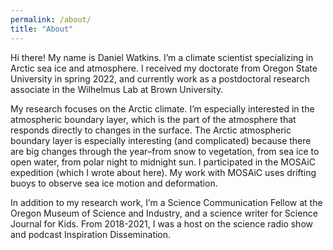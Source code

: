 ```yaml
---
permalink: /about/
title: "About"
---
```


Hi there! My name is Daniel Watkins. I’m a climate scientist specializing in Arctic sea ice and atmosphere. I received my doctorate from Oregon State University in spring 2022, and currently work as a postdoctoral research associate in the Wilhelmus Lab at Brown University.

My research focuses on the Arctic climate. I’m especially interested in the atmospheric boundary layer, which is the part of the atmosphere that responds directly to changes in the surface. The Arctic atmospheric boundary layer is especially interesting (and complicated) because there are big changes through the year–from snow to vegetation, from sea ice to open water, from polar night to midnight sun. I participated in the MOSAiC expedition (which I wrote about here). My work with MOSAiC uses drifting buoys to observe sea ice motion and deformation.

In addition to my research work, I’m a Science Communication Fellow at the Oregon Museum of Science and Industry, and a science writer for Science Journal for Kids. From 2018-2021, I was a host on the science radio show and podcast Inspiration Dissemination.

